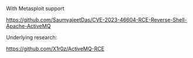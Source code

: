 
With Metasploit support

https://github.com/SaumyajeetDas/CVE-2023-46604-RCE-Reverse-Shell-Apache-ActiveMQ

Underlying research:

https://github.com/X1r0z/ActiveMQ-RCE


